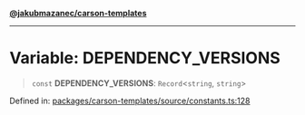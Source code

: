 [**@jakubmazanec/carson-templates**](../README.md)

---

# Variable: DEPENDENCY_VERSIONS

> `const` **DEPENDENCY_VERSIONS**: `Record`\<`string`, `string`\>

Defined in:
[packages/carson-templates/source/constants.ts:128](https://github.com/jakubmazanec/tools/blob/a1a5edf56256b0aa4e209cc73bc7a07f5d7fc236/packages/carson-templates/source/constants.ts#L128)
